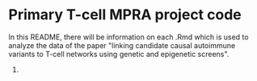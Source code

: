 # Primary T-cell MPRA project code

In this README, there will be information on each .Rmd which is used to analyze the data of the paper "linking candidate causal autoimmune variants to T-cell networks using genetic and epigenetic screens".

1. 
